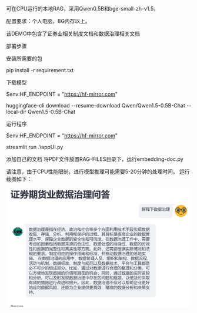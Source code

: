 可在CPU运行的本地RAG，采用Qwen0.5B和bge-small-zh-v1.5，

配置要求：个人电脑，8G内存以上。

该DEMO中包含了证券业相关制度文档和数据治理相关文档

部署步骤

安装所需要的包 

pip install -r requirement.txt

下载模型

$env:HF_ENDPOINT = "https://hf-mirror.com"

huggingface-cli download --resume-download Qwen/Qwen1.5-0.5B-Chat --local-dir Qwen1.5-0.5B-Chat

运行程序

$env:HF_ENDPOINT = "https://hf-mirror.com"

streamlit run .\appUI.py

添加自己的文档
将PDF文件放置RAG-FILES目录下，运行embedding-doc.py


请注意，由于CPU性能限制，进行模型推理可能需要5-20分钟的处理时间。
运行截图如下：

![img.png](img.png)
